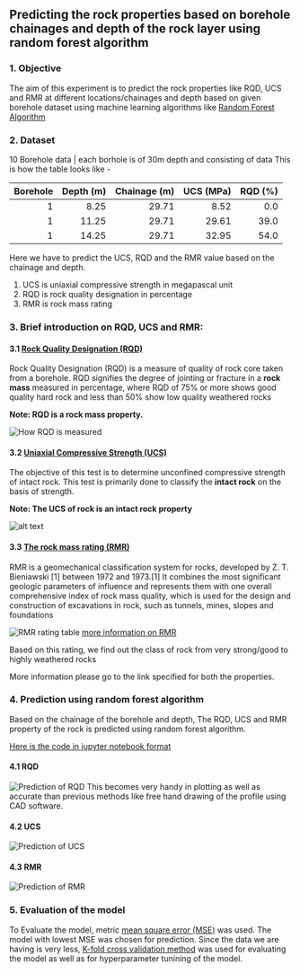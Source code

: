 Predicting the rock properties based on borehole chainages and depth of the rock layer using random forest algorithm
----

### 1. Objective

The aim of this experiment is to predict the rock properties like RQD, UCS and RMR at different locations/chainages and depth based on given borehole dataset using machine learning algorithms like [Random Forest Algorithm](https://en.wikipedia.org/wiki/Random_forest)

### 2. Dataset

10 Borehole data | each borhole is of 30m depth and consisting of data
This is how the table looks like - 

| Borehole|Depth (m)|Chainage (m)|UCS (MPa)|RQD (%)|
|-----:|-----:| -----:|-----:|-----:|
|1|8.25|29.71|8.52|0.0|
|1|11.25|29.71|29.61|39.0|
|1|14.25|29.71|32.95|54.0|

Here we have to predict the UCS, RQD and the RMR value based on the chainage and depth.

1. UCS is uniaxial compressive strength in megapascal unit
2. RQD is rock quality designation in percentage
3. RMR is rock mass rating

### 3. Brief introduction on RQD, UCS and RMR:

#### 3.1 [Rock Quality Designation (RQD)](https://theconstructor.org/geotechnical/rqd-rock-quality-designation-calculation/20536/)

Rock Quality Designation (RQD) is a measure of quality of rock core taken from a borehole. RQD signifies the degree of jointing or fracture in a **rock mass** measured in percentage, where RQD of 75% or more shows good quality hard rock and less than 50% show low quality weathered rocks

**Note: RQD is a rock mass property.**

![How RQD is measured](https://theconstructor.org/wp-content/uploads/2017/12/rqd-core-samples.jpg)

#### 3.2 [Uniaxial Compressive Strength (UCS)](https://civilblog.org/2013/08/11/unconfined-compressive-strength-of-rock-sample-is-9143-1979/)
The objective of this test is to determine unconfined compressive strength of intact rock. This test is primarily done to classify the **intact rock** on the basis of strength. 

**Note: The UCS of rock is an intact rock property**

![alt text](https://www.911metallurgist.com/blog/wp-content/uploads/2016/09/Unconfined-Compressive-Strength-Test.gif)

#### 3.3 [The rock mass rating (RMR)](https://en.wikipedia.org/wiki/Rock_mass_rating)

RMR is a geomechanical classification system for rocks, developed by Z. T. Bieniawski [1] between 1972 and 1973.[1] It combines the most significant geologic parameters of influence and represents them with one overall comprehensive index of rock mass quality, which is used for the design and construction of excavations in rock, such as tunnels, mines, slopes and foundations

![RMR rating table](https://github.com/kavyajeetbora/civil_engineering/blob/master/soil_rock_profile/images/RMR%20rating.JPG)
[more information on RMR](http://www.rockmass.net/files/short_on_RMR-system.pdf)

Based on this rating, we find out the class of rock from very strong/good to highly weathered rocks

More information please go to the link specified for both the properties.

### 4. Prediction using random forest algorithm 

Based on the chainage of the borehole and depth, The RQD, UCS and RMR property of the rock is predicted using random forest algorithm. 

[Here is the code in jupyter notebook format](https://github.com/kavyajeetbora/civil_engineering/blob/master/soil_rock_profile/geo_profile_rev_3.ipynb)

#### 4.1 RQD
![Prediction of RQD](https://github.com/kavyajeetbora/civil_engineering/blob/master/soil_rock_profile/images/profile.JPG)
This becomes very handy in plotting as well as accurate than previous methods like free hand drawing of the profile using CAD software. 
#### 4.2 UCS
![Prediction of UCS](https://github.com/kavyajeetbora/civil_engineering/blob/master/soil_rock_profile/images/UCS.JPG)

#### 4.3 RMR
![Prediction of RMR](https://github.com/kavyajeetbora/civil_engineering/blob/master/soil_rock_profile/images/RMR.JPG)

### 5. Evaluation of the model

To Evaluate the model, metric [mean square error (MSE)](https://en.wikipedia.org/wiki/Mean_squared_error) was used. The model with lowest MSE was chosen for prediction. 
Since the data we are having is very less, [K-fold cross validation method](https://machinelearningmastery.com/k-fold-cross-validation/) was used for evaluating the model as well as for hyperparameter tunining of the model.
